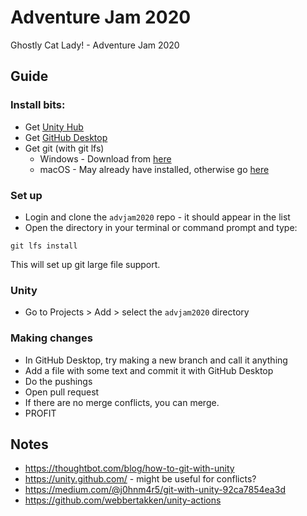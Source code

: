 # Adventure Jam 2020
Ghostly Cat Lady! - Adventure Jam 2020

## Guide
### Install bits:
* Get [Unity Hub](https://unity3d.com/get-unity/download)
* Get [GitHub Desktop](https://desktop.github.com/)
* Get git (with git lfs)
  * Windows - Download from [here](https://git-scm.com/download/win)
  * macOS - May already have installed, otherwise go [here](https://git-scm.com/download/mac)

### Set up
* Login and clone the `advjam2020` repo - it should appear in the list
* Open the directory in your terminal or command prompt and type:
```
git lfs install
```
This will set up git large file support. 

### Unity
* Go to Projects > Add > select the `advjam2020` directory

### Making changes
* In GitHub Desktop, try making a new branch and call it anything
* Add a file with some text and commit it with GitHub Desktop
* Do the pushings
* Open pull request
* If there are no merge conflicts, you can merge. 
* PROFIT

## Notes
* https://thoughtbot.com/blog/how-to-git-with-unity
* https://unity.github.com/ - might be useful for conflicts? 
* https://medium.com/@j0hnm4r5/git-with-unity-92ca7854ea3d
* https://github.com/webbertakken/unity-actions
